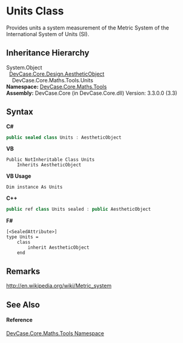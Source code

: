 # Units Class
 

Provides units a system measurement of the Metric System of the International System of Units (SI).


## Inheritance Hierarchy
System.Object<br />&nbsp;&nbsp;<a href="T_DevCase_Core_Design_AestheticObject">DevCase.Core.Design.AestheticObject</a><br />&nbsp;&nbsp;&nbsp;&nbsp;DevCase.Core.Maths.Tools.Units<br />
**Namespace:**&nbsp;<a href="N_DevCase_Core_Maths_Tools">DevCase.Core.Maths.Tools</a><br />**Assembly:**&nbsp;DevCase.Core (in DevCase.Core.dll) Version: 3.3.0.0 (3.3)

## Syntax

**C#**<br />
``` C#
public sealed class Units : AestheticObject
```

**VB**<br />
``` VB
Public NotInheritable Class Units
	Inherits AestheticObject
```

**VB Usage**<br />
``` VB Usage
Dim instance As Units
```

**C++**<br />
``` C++
public ref class Units sealed : public AestheticObject
```

**F#**<br />
``` F#
[<SealedAttribute>]
type Units =  
    class
        inherit AestheticObject
    end
```


## Remarks
<a href="http://en.wikipedia.org/wiki/Metric_system" target="_blank">http://en.wikipedia.org/wiki/Metric_system</a>

## See Also


#### Reference
<a href="N_DevCase_Core_Maths_Tools">DevCase.Core.Maths.Tools Namespace</a><br />